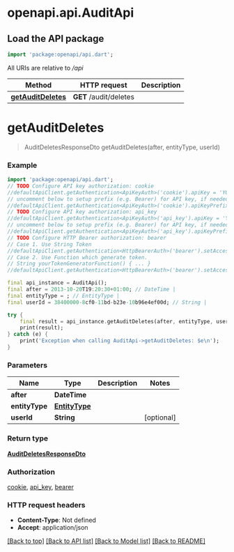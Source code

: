 # openapi.api.AuditApi

## Load the API package
```dart
import 'package:openapi/api.dart';
```

All URIs are relative to */api*

Method | HTTP request | Description
------------- | ------------- | -------------
[**getAuditDeletes**](AuditApi.md#getauditdeletes) | **GET** /audit/deletes | 


# **getAuditDeletes**
> AuditDeletesResponseDto getAuditDeletes(after, entityType, userId)



### Example
```dart
import 'package:openapi/api.dart';
// TODO Configure API key authorization: cookie
//defaultApiClient.getAuthentication<ApiKeyAuth>('cookie').apiKey = 'YOUR_API_KEY';
// uncomment below to setup prefix (e.g. Bearer) for API key, if needed
//defaultApiClient.getAuthentication<ApiKeyAuth>('cookie').apiKeyPrefix = 'Bearer';
// TODO Configure API key authorization: api_key
//defaultApiClient.getAuthentication<ApiKeyAuth>('api_key').apiKey = 'YOUR_API_KEY';
// uncomment below to setup prefix (e.g. Bearer) for API key, if needed
//defaultApiClient.getAuthentication<ApiKeyAuth>('api_key').apiKeyPrefix = 'Bearer';
// TODO Configure HTTP Bearer authorization: bearer
// Case 1. Use String Token
//defaultApiClient.getAuthentication<HttpBearerAuth>('bearer').setAccessToken('YOUR_ACCESS_TOKEN');
// Case 2. Use Function which generate token.
// String yourTokenGeneratorFunction() { ... }
//defaultApiClient.getAuthentication<HttpBearerAuth>('bearer').setAccessToken(yourTokenGeneratorFunction);

final api_instance = AuditApi();
final after = 2013-10-20T19:20:30+01:00; // DateTime | 
final entityType = ; // EntityType | 
final userId = 38400000-8cf0-11bd-b23e-10b96e4ef00d; // String | 

try {
    final result = api_instance.getAuditDeletes(after, entityType, userId);
    print(result);
} catch (e) {
    print('Exception when calling AuditApi->getAuditDeletes: $e\n');
}
```

### Parameters

Name | Type | Description  | Notes
------------- | ------------- | ------------- | -------------
 **after** | **DateTime**|  | 
 **entityType** | [**EntityType**](.md)|  | 
 **userId** | **String**|  | [optional] 

### Return type

[**AuditDeletesResponseDto**](AuditDeletesResponseDto.md)

### Authorization

[cookie](../README.md#cookie), [api_key](../README.md#api_key), [bearer](../README.md#bearer)

### HTTP request headers

 - **Content-Type**: Not defined
 - **Accept**: application/json

[[Back to top]](#) [[Back to API list]](../README.md#documentation-for-api-endpoints) [[Back to Model list]](../README.md#documentation-for-models) [[Back to README]](../README.md)

